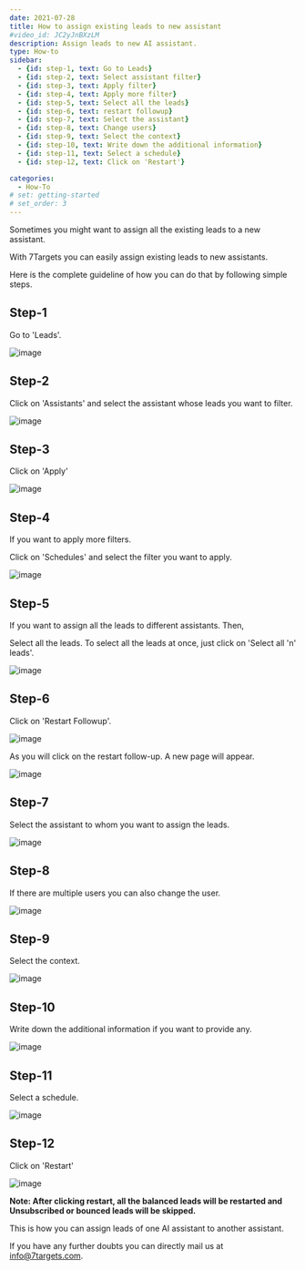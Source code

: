 ```yaml
---
date: 2021-07-28
title: How to assign existing leads to new assistant
#video_id: JC2yJnBXzLM
description: Assign leads to new AI assistant. 
type: How-to
sidebar:
  - {id: step-1, text: Go to Leads}
  - {id: step-2, text: Select assistant filter}
  - {id: step-3, text: Apply filter}
  - {id: step-4, text: Apply more filter}
  - {id: step-5, text: Select all the leads}
  - {id: step-6, text: restart followup}
  - {id: step-7, text: Select the assistant}
  - {id: step-8, text: Change users}
  - {id: step-9, text: Select the context}
  - {id: step-10, text: Write down the additional information}
  - {id: step-11, text: Select a schedule}
  - {id: step-12, text: Click on 'Restart'}

categories:
  - How-To
# set: getting-started
# set_order: 3
---
```


Sometimes you might want to assign all the existing leads to a new assistant. 

With 7Targets you can easily assign existing leads to new assistants.

Here is the complete guideline of how you can do that by following simple steps.

## Step-1 

Go to 'Leads'.

![image](../../images/Existing-leads-1.jpg)

## Step-2 

Click on 'Assistants' and select the assistant whose leads you want to filter.

![image](../../images/Existing-leads-2.jpg)

## Step-3

Click on 'Apply'

![image](../../images/Existing-leads-3.jpg)

## Step-4

If you want to apply more filters.

Click on 'Schedules' and select the filter you want to apply.

![image](../../images/Existing-leads-4.jpg)

## Step-5

If you want to assign all the leads to different assistants. Then,

Select all the leads. To select all the leads at once, just click on 'Select all 'n' leads'.

![image](../../images/Existing-leads-50.jpg)

## Step-6

Click on 'Restart Followup'.

![image](../../images/Existing-leads--6.jpg)

As you will click on the restart follow-up. A new page will appear.

![image](../../images/Existing-leads-7.jpg)

## Step-7

Select the assistant to whom you want to assign the leads.

![image](../../images/Existing-leads-8.jpg)

## Step-8

If there are multiple users you can also change the user.

![image](../../images/Existing-leads-9.jpg)

## Step-9

Select the context.

![image](../../images/Existing-leads-10.jpg)

## Step-10

Write down the additional information if you want to provide any.

![image](../../images/Existing-leads-11.jpg)

## Step-11

Select a schedule.

![image](../../images/Existing-leads-12.jpg)

## Step-12

Click on 'Restart'

![image](../../images/Existing-leads-13.jpg)

**Note: After clicking restart, all the balanced leads will be restarted and Unsubscribed or bounced leads will be skipped.**

This is how you can assign leads of one AI assistant to another assistant.

If you have any further doubts you can directly mail us at info@7targets.com.
